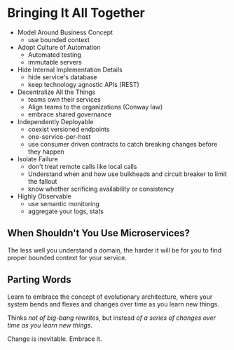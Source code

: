 # Bringing It All Together
- Model Around Business Concept
  - use bounded context
- Adopt Culture of Automation
  - Automated testing
  - immutable servers
- Hide Internal Implementation Details
  - hide service's database
  - keep technology agnostic APIs (REST)
- Decentralize All the Things
  - teams own their services
  - Align teams to the organizations (Conway law)
  - embrace shared governance
- Independently Deployable
  - coexist versioned endpoints
  - one-service-per-host
  - use consumer driven contracts to catch breaking changes before they happen
- Isolate Failure
  - don't treat remote calls like local calls
  - Understand when and how use bulkheads and circuit breaker to limit the fallout
  - know whether scrificing availability or consistency
- Highly Observable
  - use semantic monitoring
  - aggregate your logs, stats

## When Shouldn't You Use Microservices?
The less well you understand a domain, the harder it will be for you to find proper bounded context for your service.

## Parting Words
Learn to embrace the concept of evolutionary architecture, where your system bends and flexes and changes over time as you learn new things.

Thinks _not of big-bang rewrites_, but instead _of a series of changes over time as you learn new things_.

Change is inevitable. Embrace it.
